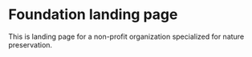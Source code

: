 # Foundation landing page

This is landing page for a non-profit organization specialized for nature preservation.